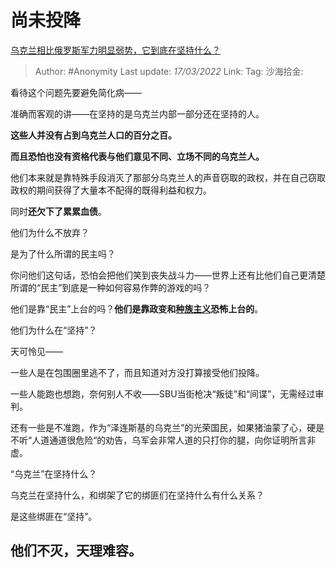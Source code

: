 # 尚未投降
[乌克兰相比俄罗斯军力明显弱势，它到底在坚持什么？](https://www.zhihu.com/question/518689339/answer/2392797558)

> Author: #Anonymity
> Last update: *17/03/2022*
> Link:
> Tag:
> 沙海拾金:

看待这个问题先要避免简化病——

准确而客观的讲——在坚持的是乌克兰内部一部分还在坚持的人。

**这些人并没有占到乌克兰人口的百分之百。**

**而且恐怕也没有资格代表与他们意见不同、立场不同的乌克兰人。**

他们本来就是靠特殊手段消灭了那部分乌克兰人的声音窃取的政权，并在自己窃取政权的期间获得了大量本不配得的既得利益和权力。

同时**还欠下了累累血债**。

他们为什么不放弃？

是为了什么所谓的民主吗？

你问他们这句话，恐怕会把他们笑到丧失战斗力——世界上还有比他们自己更清楚所谓的“民主”到底是一种如何容易作弊的游戏的吗？

他们是靠“民主”上台的吗？**他们是靠政变和[种族主义](https://www.zhihu.com/search?q=%E7%A7%8D%E6%97%8F%E4%B8%BB%E4%B9%89&search_source=Entity&hybrid_search_source=Entity&hybrid_search_extra=%7B%22sourceType%22%3A%22answer%22%2C%22sourceId%22%3A2392797558%7D)恐怖上台的**。

他们为什么在“坚持”？

天可怜见——

一些人是在包围圈里逃不了，而且知道对方没打算接受他们投降。

一些人能跑也想跑，奈何别人不收——SBU当街枪决“叛徒”和“间谍”，无需经过审判。

还有一些是不准跑，作为“泽连斯基的乌克兰”的光荣国民，如果猪油蒙了心，硬是不听“人道通道很危险“的劝告，乌军会非常人道的只打你的腿，向你证明所言非虚。

“乌克兰”在坚持什么？

乌克兰在坚持什么，和绑架了它的绑匪们在坚持什么有什么关系？

是这些绑匪在“坚持”。

## 他们不灭，天理难容。
